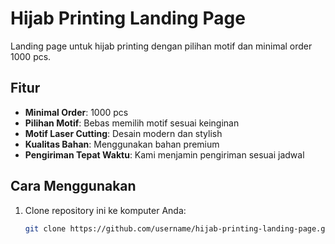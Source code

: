 # Hijab Printing Landing Page

Landing page untuk hijab printing dengan pilihan motif dan minimal order 1000 pcs. 

## Fitur

- **Minimal Order**: 1000 pcs
- **Pilihan Motif**: Bebas memilih motif sesuai keinginan
- **Motif Laser Cutting**: Desain modern dan stylish
- **Kualitas Bahan**: Menggunakan bahan premium
- **Pengiriman Tepat Waktu**: Kami menjamin pengiriman sesuai jadwal

## Cara Menggunakan

1. Clone repository ini ke komputer Anda:
   ```bash
   git clone https://github.com/username/hijab-printing-landing-page.git
